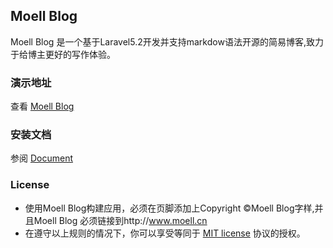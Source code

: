 ## Moell Blog
Moell Blog 是一个基于Laravel5.2开发并支持markdow语法开源的简易博客,致力于给博主更好的写作体验。
### 演示地址
查看 [Moell Blog](http://moell.cn "Moell Blog")
### 安装文档
参阅 [Document](http://www.moell.cn/article/1 "Document")
### License
* 使用Moell Blog构建应用，必须在页脚添加上Copyright ©Moell Blog字样,并且Moell Blog 必须链接到http://www.moell.cn
* 在遵守以上规则的情况下，你可以享受等同于 [MIT license](http://opensource.org/licenses/MIT) 协议的授权。
